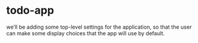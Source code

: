 # todo-app
we’ll be adding some top-level settings for the application, so that the user can make some display choices that the app will use by default.

